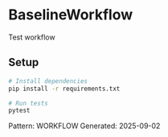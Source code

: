 # BaselineWorkflow

Test workflow

## Setup

```bash
# Install dependencies
pip install -r requirements.txt

# Run tests
pytest
```

Pattern: WORKFLOW
Generated: 2025-09-02
